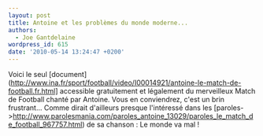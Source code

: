 ```yaml
---
layout: post
title: Antoine et les problèmes du monde moderne...
authors:
  - Joe Gantdelaine
wordpress_id: 615
date: '2010-05-14 13:24:47 +0200'
---
```

Voici le seul [document](http://www.ina.fr/sport/football/video/I00014921/antoine-le-match-de-football.fr.html] accessible gratuitement et légalement du merveilleux Match de Football chanté par Antoine. Vous en conviendrez, c'est un brin frustrant... Comme dirait d'ailleurs presque l'intéressé dans les [paroles->http://www.parolesmania.com/paroles_antoine_13029/paroles_le_match_de_football_967757.html) de sa chanson : Le monde va mal !
